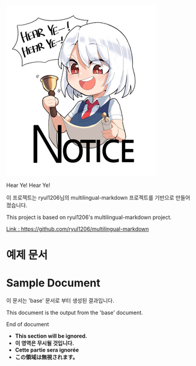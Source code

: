 <!-- [document_link]-->
<!-- [common] -->
![Sample img](sample.png)

Hear Ye! Hear Ye!

<!-- [kr] -->
이 프로젝트는 ryul1206님의 multilingual-markdown 프로젝트를 기반으로 만들어 졌습니다.
<!-- [en] -->
This project is based on ryul1206's multilingual-markdown project.
<!-- [common] -->
[Link : https://github.com/ryul1206/multilingual-markdown ](https://github.com/ryul1206/multilingual-markdown)

<!-- [kr] -->
# 예제 문서
<!-- [en] -->
# Sample Document

<!-- [kr] -->
이 문서는 'base' 문서로 부터 생성된 결과입니다.
<!-- [en] -->
This document is the output from the 'base' document.
<!-- [common] -->

End of document
<!-- [ignore] -->
- **This section will be ignored.**
- **이 영역은 무시될 것입니다.**
- **Cette partie sera ignorée**
- **この領域は無視されます。**

